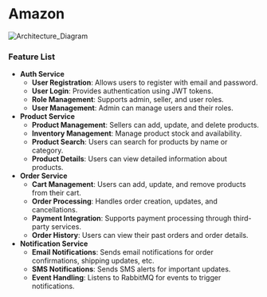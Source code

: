# Amazon

![Architecture_Diagram](https://github.com/user-attachments/assets/80223523-730a-487a-b893-1cb211b63f97)


### Feature List
* **Auth Service**
  - **User Registration**: Allows users to register with email and password.
  - **User Login**: Provides authentication using JWT tokens.
  - **Role Management**: Supports admin, seller, and user roles.
  - **User Management**: Admin can manage users and their roles.
* **Product Service**
  - **Product Management**: Sellers can add, update, and delete products.
  - **Inventory Management**: Manage product stock and availability.
  - **Product Search**: Users can search for products by name or category.
  - **Product Details**: Users can view detailed information about products.
* **Order Service**
  - **Cart Management**: Users can add, update, and remove products from their cart.
  - **Order Processing**: Handles order creation, updates, and cancellations.
  - **Payment Integration**: Supports payment processing through third-party services.
  - **Order History**: Users can view their past orders and order details.
* **Notification Service**
  - **Email Notifications**: Sends email notifications for order confirmations, shipping updates, etc.
  - **SMS Notifications**: Sends SMS alerts for important updates.
  - **Event Handling**: Listens to RabbitMQ for events to trigger notifications.
 
